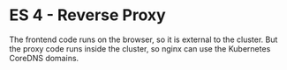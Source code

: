 # ES 4 - Reverse Proxy

The frontend code runs on the browser, so it is external to the cluster. But the proxy code runs inside the cluster, so nginx can use the Kubernetes CoreDNS domains.